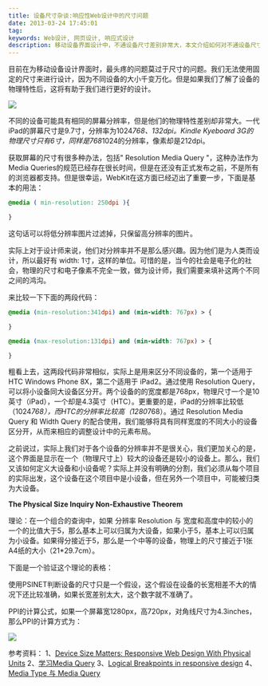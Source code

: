 ```yaml
---
title: 设备尺寸杂谈:响应性Web设计中的尺寸问题
date: 2013-03-24 17:45:01
tag: 
keywords: Web设计, 网页设计, 响应式设计
description: 移动设备界面设计中，不通设备尺寸差别非常大，本文介绍如何对不通设备尺寸进行针对性设计。
---
```



目前在为移动设备设计界面时，最头疼的问题莫过于尺寸的问题。我们无法使用固定的尺寸来进行设计，因为不同设备的大小千变万化。但是如果我们了解了设备的物理特性后，这将有助于我们进行更好的设计。

![](/20130324-device-size/24174446-a22117a0073d4411b864a5d6b6d1b571.png)

不同的设备可能具有相同的屏幕分辨率，但是他们的物理特性差别却非常大。一代iPad的屏幕尺寸是9.7寸，分辨率为1024*768、132dpi。Kindle Kyeboard 3G的物理尺寸只有6寸，同样是768*1024的分辨率，像素却是212dpi。

获取屏幕的尺寸有很多种办法，包括" Resolution Media Query "，这种办法作为 Media Queries的规范已经存在很长时间，但是在还没有正式发布之前，不是所有的浏览器都支持。但是很幸运，WebKit在这方面已经迈出了重要一步，下面是基本的用法：

```css
@media ( min-resolution: 250dpi ){

}
```

这句话可以将低分辨率图片过滤掉，只保留高分辨率的图片。

实际上对于设计师来说，他们对分辨率并不是那么感兴趣。因为他们是为人类而设计，所以最好有 width: 1寸，这样的单位。可惜的是，当今的社会是电子化的社会，物理的尺寸和电子像素不完全一致，做为设计师，我们需要来填补这两个不同之间的鸿沟。

来比较一下下面的两段代码：

```css
@media (min-resolution:341dpi) and (min-width: 767px) > {

}

@media (max-resolution:131dpi) and (min-width: 767px) > {

}
```

粗看上去，这两段代码非常相似，实际上是用来区分不同设备的，第一个适用于 HTC Windows Phone 8X，第二个适用于 iPad2。通过使用 Resolution Query，可以将小设备同大设备区分开。两个设备的的宽度都是768px，物理尺寸一个是10英寸（iPad），一个却是4.3英寸（HTC）。更重要的是，iPad的分辨率比较低（1024*768），而HTC的分辨率比较高（1280*768）。通过 Resolution Media Query 和 Width Query 的配合使用，我们能够将具有同样宽度的不同大小的设备区分开，从而来相应的调整设计中的元素布局。

之前说过，实际上我们对于各个设备的分辨率并不是很关心，我们更加关心的是，这个界面是显示在一个（物理尺寸上）较大的设备还是较小的设备上。那么，我们又该如何定义大设备和小设备呢？实际上并没有明确的分割，我们必须从每个项目的实际出发，这个设备在这个项目中是小设备，但在另外一个项目中，可能被归类为大设备。

**The Physical Size Inquiry Non-Exhaustive Theorem**

理论：在一个组合的查询中，如果 分辨率 Resolution 与 宽度和高度中的较小的一个的比值大于5，那么基本上可以归属为大设备，如果小于5，基本上可以归属为小设备。如果得分接近于5，那么是一个中等的设备，物理上的尺寸接近于1张A4纸的大小（21*29.7cm）。

下面是一个验证这个理论的表格：

使用PSINET判断设备的尺寸只是一个假设，这个假设在设备的长宽相差不大的情况下还比较准确，如果长宽差别太大，这个数字就不准确了。

PPI的计算公式，如果一个屏幕宽1280px，高720px，对角线尺寸为4.3inches，那么PPI的计算方式为：

![](/20130324-device-size/24174506-2c27a4726b14445b82c0fd6104a70374.png)

参考资料：
1、[Device Size Matters: Responsive Web Design With Physical Units](http://mobile.smashingmagazine.com/2013/03/21/responsive-web-design-with-physical-units/)
2、[学习Media Query](http://rss.9ria.com/?p=4414)
3、[Logical Breakpoints in responsive design](http://www.smashingmagazine.com/2013/03/01/logical-breakpoints-responsive-design/)
4、[Media Type 与 Media Query](http://www.cnblogs.com/anjey/archive/2012/08/14/2638066.html)
